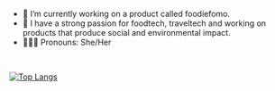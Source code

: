 
- 🌱 I’m currently working on a product called foodiefomo.<br>
- 🥐 I have a strong passion for foodtech, traveltech and working on products that produce social and environmental impact.<br>
- 🙋🏽‍♀️ Pronouns: She/Her<br>
<br>



[![Top Langs](https://github-readme-stats.vercel.app/api/top-langs/?username=bargavi-dev)](https://github.com/bargavi-dev/github-readme-stats)


